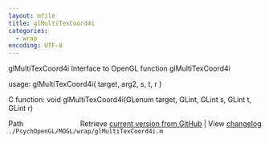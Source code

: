 ```yaml
---
layout: mfile
title: glMultiTexCoord4i
categories:
  - wrap
encoding: UTF-8
---
```


glMultiTexCoord4i  Interface to OpenGL function glMultiTexCoord4i

usage:  glMultiTexCoord4i\( target, arg2, s, t, r \)

C function:  void glMultiTexCoord4i\(GLenum target, GLint, GLint s, GLint t, GLint r\)


<div class="code_header" style="text-align:right;">
  <span style="float:left;">Path&nbsp;&nbsp;</span> <span class="counter">Retrieve <a href=
  "https://raw.github.com/Psychtoolbox-3/Psychtoolbox-3/beta/./PsychOpenGL/MOGL/wrap/glMultiTexCoord4i.m">current version from GitHub</a> | View <a href=
  "https://github.com/Psychtoolbox-3/Psychtoolbox-3/commits/beta/./PsychOpenGL/MOGL/wrap/glMultiTexCoord4i.m">changelog</a></span>
</div>
<div class="code">
  <code>./PsychOpenGL/MOGL/wrap/glMultiTexCoord4i.m</code>
</div>
